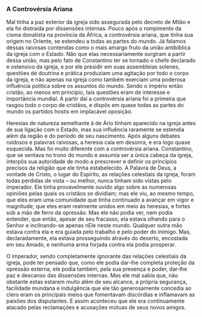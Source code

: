 ### A Controvérsia Ariana 

Mal tinha a paz exterior da igreja sido assegurada pelo decreto de Milão e ela foi distraída por dissensões internas. Pouco após o rompimento da cisma donatista na província da África, a controvérsia ariana, que tinha sua origem no Oriente, se estendeu a todas as partes do mundo. Já falamos dessas raivosas contendas como o mais amargo fruto da união antibíblica da igreja com o Estado. Não que elas necessariamente surgiram a partir dessa união, mas pelo fato de Constantino ter se tornado o chefe declarado e ostensivo da igreja, e por ele presidir em suas assembleias solenes, questões de doutrina e prática produziam uma agitação por todo o corpo da igreja, e não apenas na igreja como também exerciam uma poderosa influência política sobre os assuntos do mundo. Sendo o império então cristão, ao menos em princípio, tais questões eram de interesse e importância mundial. A partir daí a controvérsia ariana foi a primeira que rasgou todo o corpo de cristãos, e dispôs em quase todas as partes do mundo os partidos hostis em implacável oposição.

Heresias de natureza semelhante à de Ário tinham aparecido na igreja antes de sua ligação com o Estado, mas sua influência raramente se estendia além da região e do período de seu nascimento. Após alguns debates ruidosos e palavras raivosas, a heresia caía em desonra, e era logo quase esquecida. Mas foi muito diferente com a controvérsia ariana. Constantino, que se sentava no trono do mundo e assumia ser a única cabeça da igreja, interpôs sua autoridade de modo a prescrever e definir os princípios precisos da religião que ele tinha estabelecido. A Palavra de Deus, a vontade de Cristo, o lugar do Espírito, as relações celestiais da igreja, foram todas perdidas de vista – ou melhor, nunca tinham sido vistas pelo imperador. Ele tinha provavelmente ouvido algo sobre as numerosas opiniões pelas quais os cristãos se dividiam; mas ele viu, ao mesmo tempo, que eles eram uma comunidade que tinha continuado a avançar em vigor e magnitude; que eles eram realmente unidos em meio às heresias, e fortes sob a mão de ferro da opressão. Mas ele não podia ver, nem podia entender, que então, apesar de seu fracasso, ela estava olhando para o Senhor e inclinando-se apenas nEle neste mundo. Qualquer outra mão estava contra ela e era guiada pelo trabalho e pelo poder do inimigo. Mas, declaradamente, ela estava prosseguindo através do deserto, encostada em seu Amado, e nenhuma arma forjada contra ela podia prosperar.

O imperador, sendo completamente ignorante das relações celestiais da igreja, pode ter pensado que, como ele podia dar-lhe completa proteção da opressão externa, ele podia também, pela sua presença e poder, dar-lhe paz e descanso das dissensões internas. Mas ele mal sabia que, não obstante estas estarem muito além de seu alcance, a própria segurança, facilidade mundana e indulgência que ele tão generosamente concedia ao clero eram os principais meios que fomentavam discórdias e inflamavam as paixões dos disputantes. E assim aconteceu que ele era continuamente atacado pelas reclamações e acusações mútuas de seus novos amigos.